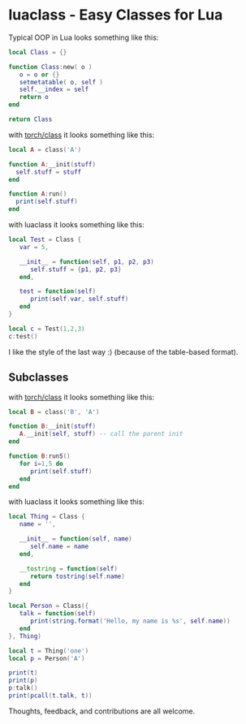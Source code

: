 # luaclass - Easy Classes for Lua

Typical OOP in Lua looks something like this:

```lua
local Class = {}

function Class:new( o )
   o = o or {}
   setmetatable( o, self )
   self.__index = self
   return o
end

return Class
```

with [torch/class](https://github.com/torch/class) it looks something like this:

```lua
local A = class('A')

function A:__init(stuff)
  self.stuff = stuff
end

function A:run()
  print(self.stuff)
end
```

with luaclass it looks something like this:

```lua
local Test = Class {
   var = 5,

   __init__ = function(self, p1, p2, p3)
      self.stuff = {p1, p2, p3}
   end,

   test = function(self)
      print(self.var, self.stuff)
   end
}

local c = Test(1,2,3)
c:test()
```

I like the style of the last way :) (because of the table-based format).

## Subclasses

with [torch/class](https://github.com/torch/class) it looks something like this:

```lua
local B = class('B', 'A')

function B:__init(stuff)
   A.__init(self, stuff) -- call the parent init
end

function B:run5()
   for i=1,5 do
      print(self.stuff)
   end
end
```

with luaclass it looks something like this:

```lua
local Thing = Class {
   name = '',

   __init__ = function(self, name)
      self.name = name
   end,

   __tostring = function(self)
      return tostring(self.name)
   end
}

local Person = Class({
   talk = function(self)
      print(string.format('Hello, my name is %s', self.name))
   end
}, Thing)

local t = Thing('one')
local p = Person('A')

print(t)
print(p)
p:talk()
print(pcall(t.talk, t))
```

Thoughts, feedback, and contributions are all welcome.